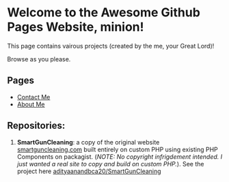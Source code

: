 # Welcome to the Awesome Github Pages Website, minion!

This page contains vairous projects (created by the me, your Great Lord)!

Browse as you please.

## Pages
* [Contact Me](pages/contact.md)
* [About Me](pages/about.md)

## Repositories:
1. **SmartGunCleaning**: a copy of the original website [smartguncleaning.com](https://smartguncleaning.com) built entirely on custom PHP using existing PHP Components on packagist. (*NOTE: No copyright infrigdement intended. I just wanted a real site to copy and build on custom PHP.*). See the project here [adityaanandbca20/SmartGunCleaning](https://adiyaanandbca20.github.io/SmartGunCleaning)

